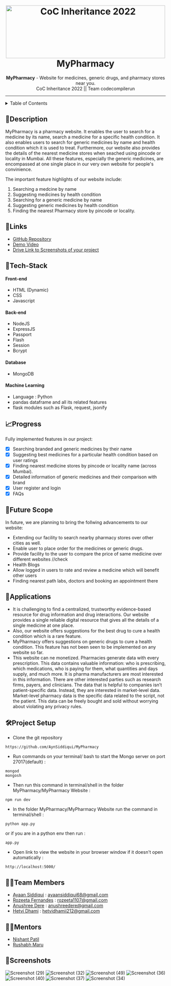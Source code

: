 <h1 align="center">
  <a href="https://github.com/CommunityOfCoders/Inheritance-2022">
    <img src="https://res.cloudinary.com/dn6vz8exv/image/upload/v1665664791/inh_zzefoy.jpg" alt="CoC Inheritance 2022" width="500" height="166">
  </a>
  <br>
  MyPharmacy
</h1>

<div align="center">
   <strong>MyPharmacy</strong> - Website for medicines, generic drugs, and pharmacy stores near you.<br>
  CoC Inheritance 2022 || Team codecompilerun <br>
</div>
<hr>

<details>
<summary>Table of Contents</summary>

- [Description](#description)
- [Links](#links)
- [Tech Stack](#tech-stack)
- [Progress](#progress)
- [Future Scope](#future-scope)
- [Applications](#applications)
- [Project Setup](#project-setup)
- [Usage](#usage)
- [Team Members](#team-members)
- [Mentors](#mentors)
- [Screenshots](#screenshots)

</details>

## 📝Description

MyPharmacy is a pharmacy website. It enables the user to search for a medicine by its name, search a medicine for a specific health condition. It also enables users to search for generic medicines by name and health condition which it is used to treat. Furthermore, our website also provides the details of the nearest medicine stores when seached using pincode or locality in Mumbai. All these features, especially the generic medicines, are encompassed at one single place in  our very own website for people's convinience. 

The important feature highlights of our website include:
1. Searching a medcine by name
2. Suggesting medicines by health condition
3. Searching for a generic medicine by name
4. Suggesting generic medicines by health condition
5. Finding the nearest Pharmacy store by pincode or locality.
## 🔗Links

- [GitHub Repository](https://github.com/AynSiddiqui/MyPharmacy)
- [Demo Video](https://drive.google.com/drive/folders/1xAsDljRDkTxvy6-qhgdFoZiXGrDMAZns)
- [Drive Link to Screenshots of your project](https://drive.google.com/drive/folders/1HGaJgkpIL28itoL5Hv8_UPfvJquq1Das)
<!-- - [Hosted Website Link]()
- [App APK Link]()
- [Hosted Backend Link]() -->

## 🤖Tech-Stack

#### Front-end
- HTML (Dynamic)
- CSS
- Javascript

#### Back-end
- NodeJS
- ExpressJS
- Passport
- Flash
- Session
- Bcrypt

#### Database
- MongoDB

#### Machine Learning
- Language : Python
- pandas dataframe and all its related features
- flask modules such as Flask, request, jsonify

## 📈Progress

Fully implemented features in our project:

- [x] Searching branded and generic medicines by their name 
- [x] Suggesting best medicines for a particular health condition based on user ratings 
- [x] Finding nearest medicine stores by pincode or locality name (across Mumbai).
- [x] Detailed information of generic medicines and their comparison with brand
- [x] User register and login 
- [x] FAQs

## 🔮Future Scope

In future, we are planning to bring the follwing advancements to our website:

- Extending our facility to search nearby pharmacy stores over other cities as well.
- Enable user to place order for the medicines or generic drugs.
- Provide facility to the user to compare the price of same medicine over different websites //check
- Health Blogs
- Allow logged in users to rate and review a medicine which will benefit other users
- Finding nearest path labs, doctors and booking an appointment there

## 💸Applications

- It is challenging to find a centralized, trustworthy evidence-based resource for drug information and drug interactions. Our website provides a single reliable digital resource that gives all the details of a single medicine at one place.
- Also, our website offers suggestions for the best drug to cure a health condition which is a rare feature.
- MyPharmacy offers suggestions on generic drugs to cure a health condition. This feature has not been seen to be implemented on any website so far.
- This website can ne monetized. Pharmacies generate data with every prescription. This data contains valuable information: who is prescribing, which medications, who is paying for them, what quantities and days supply, and much more. It is pharma manufacturers are most interested in this information. There are other interested parties such as research firms, payers, and clinicians. The data that is helpful to companies isn’t patient-specific data. Instead, they are interested in market-level data. Market-level pharmacy data is the specific data related to the script, not the patient. This data can be freely bought and sold without worrying about violating any privacy rules.

## 🛠Project Setup

- Clone the git repository 
```
https://github.com/AynSiddiqui/MyPharmacy
```
- Run commands on your terminal/ bash to start the Mongo server on port 27017(default) :
```
mongod
mongosh
```
- Then run this command in terminal/shell in the folder MyPharmacy/MyPharmacy Website : 
```
npm run dev
```
- In the folder MyPharmacy/MyPharmacy Website run the command in terminal/shell : 
```
python app.py
```
or if you are in a python env then run :
```
app.py
``` 
- Open link to view the website in your browser window if it doesn't open automatically : 
```
http://localhost:5000/
```

## 👨‍💻Team Members

- [Ayaan Siddiqui](https://github.com/AynSiddiqui) : ayaansiddiqui68@gmail.com 
- [Rozeeta Fernandes](https://github.com/roze-ferns) : rozeeta1107@gmail.com 
- [Anushree Dere](https://github.com/AnushreeDere) : anushreedere@gmail.com
- [Hetvi Dhami](https://github.com/hetvidhami) : hetvidhamii212@gmail.com

## 👨‍🏫Mentors

- [Nishant Patil](https://github.com/Nishtan) 
- [Rushabh Maru](https://github.com/RushabhM03)

## 📱Screenshots

![Screenshot (29)](https://user-images.githubusercontent.com/103879986/216403068-2b465239-f196-47ad-9270-fbf50968eb4c.png)
![Screenshot (32)](https://user-images.githubusercontent.com/103879986/216403456-6af9879f-b7ee-4303-9577-a63185b77939.png)
![Screenshot (49)](https://user-images.githubusercontent.com/103879986/216407739-6670fe14-a17c-473c-9afd-9bacce1356e4.png)
![Screenshot (36)](https://user-images.githubusercontent.com/103879986/216403469-af91c02e-6fa4-47de-a120-16851746e3a2.png)
![Screenshot (40)](https://user-images.githubusercontent.com/103879986/216403476-80493933-d512-4c5a-95e3-056db52a0f97.png)
![Screenshot (37)](https://user-images.githubusercontent.com/103879986/216403487-18fa589a-01a4-4730-affd-c49052f61258.png)
![Screenshot (34)](https://user-images.githubusercontent.com/103879986/216403901-69559d28-41ff-456b-a6aa-dfa6d0af2e01.png)
